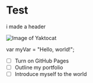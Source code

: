 # Test

i made a header

![Image of Yaktocat](https://octodex.github.com/images/yaktocat.png)


var myVar = "Hello, world!";


- [ ] Turn on GitHub Pages
- [ ] Outline my portfolio
- [ ] Introduce myself to the world
